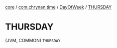 [core](../../index.md) / [com.chrynan.time](../index.md) / [DayOfWeek](index.md) / [THURSDAY](./-t-h-u-r-s-d-a-y.md)

# THURSDAY

(JVM, COMMON) `THURSDAY`